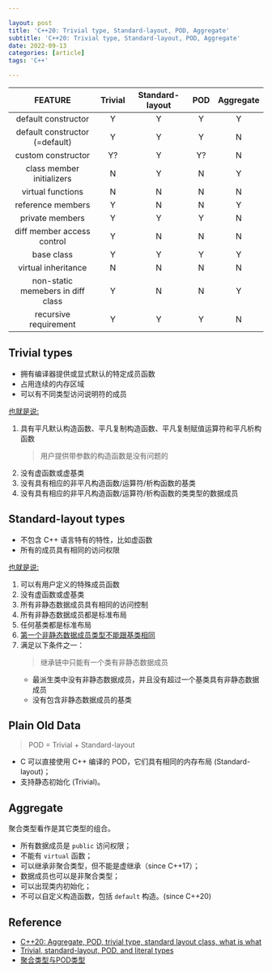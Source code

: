 ```yaml
---

layout: post
title: 'C++20: Trivial type, Standard-layout, POD, Aggregate'
subtitle: 'C++20: Trivial type, Standard-layout, POD, Aggregate'
date: 2022-09-13
categories: [article]
tags: 'C++' 

---
```


|              FEATURE              | Trivial | Standard-layout |  POD  | Aggregate |
| :-------------------------------: | :-----: | :-------------: | :---: | :-------: |
|        default constructor        |    Y    |        Y        |   Y   |     Y     |
|  default constructor (=default)   |    Y    |        Y        |   Y   |     N     |
|        custom constructor         |   Y?    |        Y        |  Y?   |     N     |
|     class member initializers     |    N    |        Y        |   N   |     Y     |
|         virtual functions         |    N    |        N        |   N   |     N     |
|         reference members         |    Y    |        N        |   N   |     Y     |
|          private members          |    Y    |        Y        |   Y   |     N     |
|    diff member access control     |    Y    |        N        |   N   |     N     |
|            base class             |    Y    |        Y        |   Y   |     Y     |
|        virtual inheritance        |    N    |        N        |   N   |     N     |
| non-static memebers in diff class |    Y    |        N        |   N   |     Y     |
|       recursive requirement       |    Y    |        Y        |   Y   |     N     |

## Trivial types

* 拥有编译器提供或显式默认的特定成员函数
* 占用连续的内存区域
* 可以有不同类型访问说明符的成员
  
<u>也就是说:</u>
1. 具有平凡默认构造函数、平凡复制构造函数、平凡复制赋值运算符和平凡析构函数
   > 用户提供带参数的构造函数是没有问题的
2. 没有虚函数或虚基类
3. 没有具有相应的非平凡构造函数/运算符/析构函数的基类
4. 没有具有相应的非平凡构造函数/运算符/析构函数的类类型的数据成员

## Standard-layout types

* 不包含 C++ 语言特有的特性，比如虚函数
* 所有的成员具有相同的访问权限

<u>也就是说:</u>
1. 可以有用户定义的特殊成员函数
2. 没有虚函数或虚基类
3. 所有非静态数据成员具有相同的访问控制
4. 所有非静态数据成员都是标准布局
5. 任何基类都是标准布局
6. <u>第一个非静态数据成员类型不能跟基类相同</u>
7. 满足以下条件之一：
   > 继承链中只能有一个类有非静态数据成员
   - 最派生类中没有非静态数据成员，并且没有超过一个基类具有非静态数据成员
   - 没有包含非静态数据成员的基类

## Plain Old Data

> POD = Trivial + Standard-layout

* C 可以直接使用 C++ 编译的 POD，它们具有相同的内存布局 (Standard-layout)；
* 支持静态初始化 (Trivial)。

## Aggregate

聚合类型看作是其它类型的组合。

* 所有数据成员是 `public` 访问权限；
* 不能有 `virtual` 函数；
* 可以继承非聚合类型，但不能是虚继承（since C++17）；
* 数据成员也可以是非聚合类型；
* 可以出现类内初始化；
* 不可以自定义构造函数，包括 `default` 构造。(since C++20)

## Reference

- [C++20: Aggregate, POD, trivial type, standard layout class, what is what](https://andreasfertig.blog/2021/01/cpp20-aggregate-pod-trivial-type-standard-layout-class-what-is-what/)
- [Trivial, standard-layout, POD, and literal types](https://learn.microsoft.com/en-us/cpp/cpp/trivial-standard-layout-and-pod-types?view=msvc-170)
- [聚合类型与POD类型 ](https://www.cnblogs.com/jerry-fuyi/p/12854248.html)
